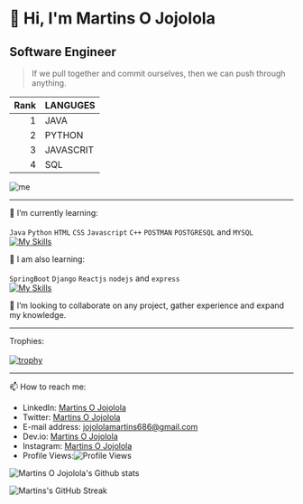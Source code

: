 # 👋 Hi, I'm Martins O Jojolola
## Software Engineer

> If we pull together and commit ourselves, then we can push through anything.

| Rank |   LANGUGES    |
|-----:|---------------|
|     1|          JAVA |
|     2|         PYTHON|
|     3|      JAVASCRIT|
|     4|            SQL|

![me](https://camo.githubusercontent.com/190338430fb2eca4d172a1987205c5e073b2de72db46cb4ed12cf1c2fa32041a/68747470733a2f2f6d656469612e67697068792e636f6d2f6d656469612f645765734263544c61766b5a754733354d492f67697068792e676966)
____________________________________________________

🌱 I’m currently learning:\
\
`Java` `Python` `HTML` `CSS` `Javascript` `C++`  `POSTMAN` `POSTGRESQL` and `MYSQL`
\
[![My Skills](https://skillicons.dev/icons?i=java,python,html,css,js,cpp,postman,postgres,mysql)](https://skillicons.dev)


🌱 I am also learning:\
\
`SpringBoot` `Django` `Reactjs` `nodejs` and `express`
\
[![My Skills](https://skillicons.dev/icons?i=spring,django,react,nodejs,express)](https://skillicons.dev)

 
 💞️ I’m looking to collaborate on any project, gather experience and expand my knowledge.
 
 ----------------------------------------------------------------------------------------------------------------------------------------------------------
 Trophies:\
 \
 [![trophy](https://github-profile-trophy.vercel.app/?username=Martins-O&theme=nord)](https://github.com/Martins-O/github-profile-trophy)
 ____________________________________________________
 📫 How to reach me:
 - LinkedIn: [Martins O Jojolola](https://www.linkedin.com/in/martins-oluwaseun-jojolola/)
 - Twitter: [Martins O Jojolola](https://twitter.com/DevMartinsO)
 - E-mail address: [jojololamartins686@gmail.com](jojololamartins686@gmail.com)
 - Dev.io: [Martins O Jojolola](https://dev.to/dev_martins_o)
 - Instagram: [Martins O Jojolola](https://www.instagram.com/devmartinso/)
 - Profile Views:![Profile Views](https://komarev.com/ghpvc/?username=Martins-O&color=green)
   
 ![Martins O Jojolola's Github stats](https://github-readme-stats.vercel.app/api?username=Martins-O&theme=highcontrast&show_icons=true&count_private=true)
 
 ![Martins's GitHub Streak](https://github-readme-streak-stats.herokuapp.com?user=Martins-O&theme=cobalt&date_format=j%20M%5B%20Y%5D&background=000000&border=7536B2&stroke=9243DD&ring=89502D&fire=FF9554&currStreakNum=D280FF&sideNums=BC52FF&currStreakLabel=64EAE2&sideLabels=48A8A2&dates=A42EE5)
 
<!---
Martins-O/Martins-O is a ✨ special ✨ repository because its `README.md` (this file) appears on your GitHub profile.
You can click the Preview link to take a look at your changes.
--->
